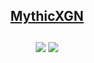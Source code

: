 <h2 align="center">
  <a href="https://mythicxgn.com">MythicXGN</a>
  <br>
  <br>
  <picture>
    <source srcSet="https://github-readme-stats.vercel.app/api?username=MythicLBQ&rank_icon=github&theme=transparent&text_color=FFFFFF&title_color=FFFFFF" media="(prefers-color-scheme: dark)"/>
    <img src="https://github-readme-stats.vercel.app/api?username=MythicLBQ&show_icons=true" className="stats" height={250}></img>
  </picture>
  <picture>
    <source srcSet="https://github-readme-stats.vercel.app/api/top-langs/?username=MythicLBQ&layout=compact&theme=transparent&text_color=FFFFFF&title_color=FFFFFF" media="(prefers-color-scheme: dark)"/>
    <img src="https://github-readme-stats.vercel.app/api/top-langs/?username=MythicLBQ&layout=compact" className="stats" height={250}></img>
  </picture>
</h2>
